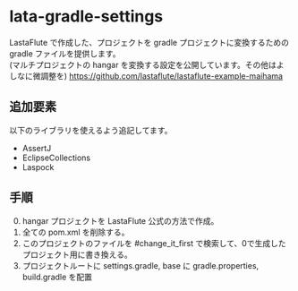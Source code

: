 lata-gradle-settings
========================
LastaFlute で作成した、プロジェクトを gradle プロジェクトに変換するための gradle ファイルを提供します。  
(マルチプロジェクトの hangar を変換する設定を公開しています。その他はよしなに微調整を)
https://github.com/lastaflute/lastaflute-example-maihama


追加要素
------------------------
以下のライブラリを使えるよう追記してます。
+ AssertJ
+ EclipseCollections
+ Laspock


手順
-----------------------------
0. hangar プロジェクトを LastaFlute 公式の方法で作成。
1. 全ての pom.xml を削除する。
2. このプロジェクトのファイルを #change_it_first で検索して、0で生成したプロジェクト用に書き換える。
3. プロジェクトルートに settings.gradle, base に gradle.properties, build.gradle を配置
